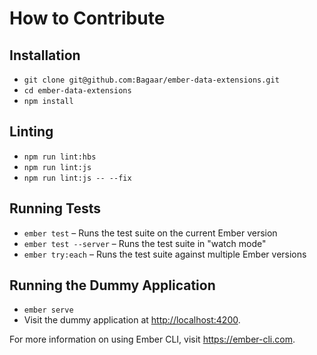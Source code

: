 # How to Contribute

## Installation

- `git clone git@github.com:Bagaar/ember-data-extensions.git`
- `cd ember-data-extensions`
- `npm install`

## Linting

- `npm run lint:hbs`
- `npm run lint:js`
- `npm run lint:js -- --fix`

## Running Tests

- `ember test` – Runs the test suite on the current Ember version
- `ember test --server` – Runs the test suite in "watch mode"
- `ember try:each` – Runs the test suite against multiple Ember versions

## Running the Dummy Application

- `ember serve`
- Visit the dummy application at <http://localhost:4200>.

For more information on using Ember CLI, visit <https://ember-cli.com>.
